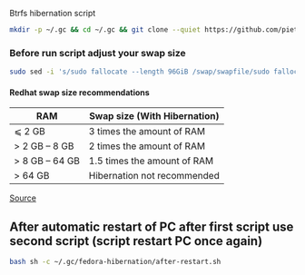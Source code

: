 Btrfs hibernation script 

```bash
mkdir -p ~/.gc && cd ~/.gc && git clone --quiet https://github.com/pietryszak/fedora-hibernation.git && cd fedora-hibernation && chmod +x hibernation.sh after-restart.sh && ./hibernation.sh 
```

### Before run script adjust your swap size
```bash
sudo sed -i 's/sudo fallocate --length 96GiB /swap/swapfile/sudo fallocate --length YOUR_SWAP_FILE_GiB /swap/swapfile/g' ~/.gc/fedora-hibernation/hibernation.sh
```
#### Redhat swap size recommendations

| RAM | Swap size (With Hibernation) |
| ------------- | ------------- |
| ⩽ 2 GB | 3 times the amount of RAM  |
| > 2 GB – 8 GB | 2 times the amount of RAM |
| > 8 GB – 64 GB | 1.5 times the amount of RAM |
| > 64 GB | Hibernation not recommended |

[Source](https://access.redhat.com/documentation/en-us/red_hat_enterprise_linux/9/html/managing_storage_devices/getting-started-with-swap_managing-storage-devices)

## After automatic restart of PC after first script use second script (script restart PC once again)
```bash 
bash sh -c ~/.gc/fedora-hibernation/after-restart.sh
```